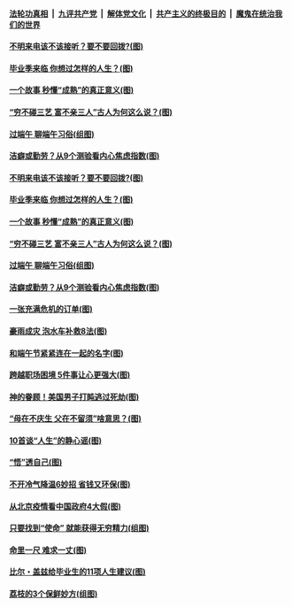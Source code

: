 ####  [法轮功真相](../../../../basic/blob/master/README.md?t=06261531) &nbsp;|&nbsp; [九评共产党](../../../../9ping.md/blob/master/README.md?t=06261531) &nbsp;|&nbsp; [解体党文化](../../../../jtdwh.md/blob/master/README.md?t=06261531)  &nbsp;|&nbsp; [共产主义的终极目的](../../../../gczydzjmd.md/blob/master/README.md?t=06261531) &nbsp;|&nbsp; [魔鬼在统治我们的世界](../../../../mgztzwmdsj.md/blob/master/README.md?t=06261531) 

#### [不明来电该不该接听？要不要回拨?(图)](../pages/p8/936929.md?t=06261531) 

#### [毕业季来临 你想过怎样的人生？(图)](../pages/p8/937661.md?t=06261531) 

#### [一个故事 秒懂“成熟”的真正意义(图)](../pages/p8/936405.md?t=06261531) 

#### [“穷不碰三艺 富不亲三人”古人为何这么说？(图)](../pages/p8/937602.md?t=06261531) 

#### [过端午 聊端午习俗(组图)](../pages/p8/937246.md?t=06261531) 

#### [洁癖或勤劳？从9个测验看内心焦虑指数(图)](../pages/p8/937558.md?t=06261531) 

#### [不明来电该不该接听？要不要回拨?(图)](../pages/p8/936929.md?t=06261531) 

#### [毕业季来临 你想过怎样的人生？(图)](../pages/p8/937661.md?t=06261531) 

#### [一个故事 秒懂“成熟”的真正意义(图)](../pages/p8/936405.md?t=06261531) 

#### [“穷不碰三艺 富不亲三人”古人为何这么说？(图)](../pages/p8/937602.md?t=06261531) 

#### [过端午 聊端午习俗(组图)](../pages/p8/937246.md?t=06261531) 

#### [洁癖或勤劳？从9个测验看内心焦虑指数(图)](../pages/p8/937558.md?t=06261531) 

#### [一张充满危机的订单(图)](../pages/p8/936981.md?t=06261531) 

#### [豪雨成灾 泡水车补救8法(图)](../pages/p8/937526.md?t=06261531) 

#### [和端午节紧紧连在一起的名字(图)](../pages/p8/937448.md?t=06261531) 

#### [跨越职场困境 5件事让心更强大(图)](../pages/p8/937375.md?t=06261531) 

#### [神的眷顾！美国男子打盹逃过死劫(图)](../pages/p8/936985.md?t=06261531) 

#### [“母在不庆生 父在不留须”啥意思？(图)](../pages/p8/937234.md?t=06261531) 

#### [10首谈“人生”的静心谣(图)](../pages/p8/936965.md?t=06261531) 

#### [“悟”透自己(图)](../pages/p8/936972.md?t=06261531) 

#### [不开冷气降温6妙招 省钱又环保(图)](../pages/p8/937329.md?t=06261531) 

#### [从北京疫情看中国政府4大假(图)](../pages/p8/937196.md?t=06261531) 

#### [只要找到“使命” 就能获得无穷精力(组图)](../pages/p8/937159.md?t=06261531) 

#### [命里一尺 难求一丈(图)](../pages/p8/936782.md?t=06261531) 

#### [比尔・盖兹给毕业生的11项人生建议(图)](../pages/p8/936231.md?t=06261531) 

#### [荔枝的3个保鲜妙方(组图)](../pages/p8/936950.md?t=06261531) 

